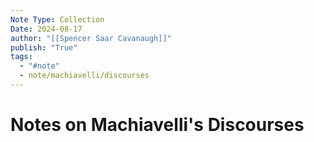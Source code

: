 ```yaml
---
Note Type: Collection
Date: 2024-08-17
author: "[[Spencer Saar Cavanaugh]]"
publish: "True"
tags:
  - "#note"
  - note/machiavelli/discourses
---
```


# Notes on Machiavelli's Discourses
